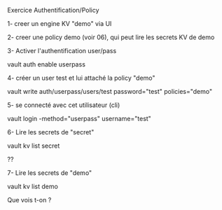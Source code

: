 Exercice Authentification/Policy



1- creer un engine KV "demo" via  UI


2- creer une policy demo (voir 06), qui peut lire les secrets KV de demo

3- Activer l'authentification user/pass

vault auth enable userpass

4- créer un user test et lui attaché la policy "demo"

vault write auth/userpass/users/test password="test" policies="demo"

5- se connecté avec cet utilisateur (cli)

vault login -method="userpass" username="test"

6- Lire les secrets de "secret"

vault kv list secret

??

7- Lire les secrets de "demo"

vault kv list demo

Que vois t-on ?